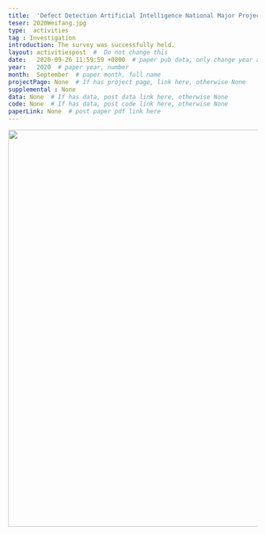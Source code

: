 ```yaml
---
title:  'Defect Detection Artificial Intelligence National Major Project Weifang Investigation'  #  Paper title, covered by ''
teser: 2020Weifang.jpg
type:  activities
tag : Investigation
introduction: The survey was successfully held.
layout: activitiespost  #  Do not change this
date:   2020-09-26 11:59:59 +0800  # paper pub data, only change year and month according to this format
year:   2020  # paper year, number
month:  September  # paper month, full name
projectPage: None  # If has project page, link here, otherwise None
supplemental : None
data: None  # If has data, post data link here, otherwise None
code: None  # If has data, post code link here, otherwise None
paperLink: None  # post paper pdf link here
---
```


<center><img src="{{ BASE_PATH }}/images/activities/{{page.teser}}" width = "800" height = "auto"/></center>

&nbsp;
&nbsp;

<!-- 以下内容与图片不符 -->
<center>
<p style="font-size:20px;width:100%;text-align:left" >
</p>
</center>
&nbsp;


